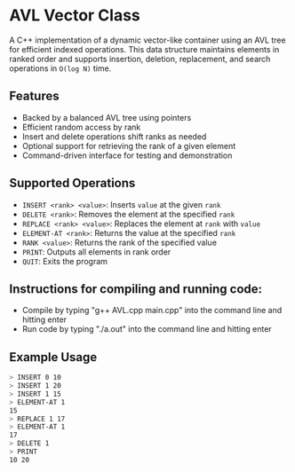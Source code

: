 # AVL Vector Class

A C++ implementation of a dynamic vector-like container using an AVL tree for efficient indexed operations. This data structure maintains elements in ranked order and supports insertion, deletion, replacement, and search operations in `O(log N)` time.

## Features

- Backed by a balanced AVL tree using pointers
- Efficient random access by rank
- Insert and delete operations shift ranks as needed
- Optional support for retrieving the rank of a given element
- Command-driven interface for testing and demonstration

## Supported Operations

- `INSERT <rank> <value>`: Inserts `value` at the given `rank`
- `DELETE <rank>`: Removes the element at the specified `rank`
- `REPLACE <rank> <value>`: Replaces the element at `rank` with `value`
- `ELEMENT-AT <rank>`: Returns the value at the specified `rank`
- `RANK <value>`: Returns the rank of the specified value
- `PRINT`: Outputs all elements in rank order
- `QUIT`: Exits the program

## Instructions for compiling and running code:

- Compile by typing "g++ AVL.cpp main.cpp" into the command line and hitting enter
- Run code by typing "./a.out" into the command line and hitting enter

## Example Usage

```bash
> INSERT 0 10
> INSERT 1 20
> INSERT 1 15
> ELEMENT-AT 1
15
> REPLACE 1 17
> ELEMENT-AT 1
17
> DELETE 1
> PRINT
10 20
